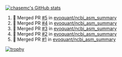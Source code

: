 [![chasemc's GitHub stats](https://github-readme-stats.vercel.app/api?username=chasemc)](https://github.com/anuraghazra/github-readme-stats)


<!--START_SECTION:activity-->
1. 🎉 Merged PR [#5](https://github.com/evoquant/ncbi_asm_summary/pull/5) in [evoquant/ncbi_asm_summary](https://github.com/evoquant/ncbi_asm_summary)
2. 🎉 Merged PR [#4](https://github.com/evoquant/ncbi_asm_summary/pull/4) in [evoquant/ncbi_asm_summary](https://github.com/evoquant/ncbi_asm_summary)
3. 🎉 Merged PR [#3](https://github.com/evoquant/ncbi_asm_summary/pull/3) in [evoquant/ncbi_asm_summary](https://github.com/evoquant/ncbi_asm_summary)
4. 🎉 Merged PR [#2](https://github.com/evoquant/ncbi_asm_summary/pull/2) in [evoquant/ncbi_asm_summary](https://github.com/evoquant/ncbi_asm_summary)
5. 🎉 Merged PR [#1](https://github.com/evoquant/ncbi_asm_summary/pull/1) in [evoquant/ncbi_asm_summary](https://github.com/evoquant/ncbi_asm_summary)
<!--END_SECTION:activity-->
[![trophy](https://github-profile-trophy.vercel.app/?username=chasemc)](https://github.com/ryo-ma/github-profile-trophy)

